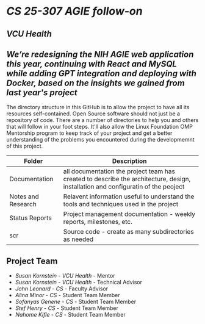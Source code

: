 # *CS 25-307 AGIE follow-on*
## *VCU Health*
## *We’re redesigning the NIH AGIE web application this year, continuing with React and MySQL while adding GPT integration and deploying with Docker, based on the insights we gained from last year's project*
The directory structure in this GitHub is to allow the project to have all its resources self-contained.
Open Source software should not just be a repository of code.  There are a number of directories to help you and others that will 
follow in your foot steps.  It'll also allow the Linux Foundation OMP Mentorship program to keep track of your project and get
a better understanding of the problems you encountered during the developmemnt of this project.

| Folder | Description |
|---|---|
| Documentation |  all documentation the project team has created to describe the architecture, design, installation and configuratin of the peoject |
| Notes and Research | Relavent information useful to understand the tools and techniques used in the project |
| Status Reports | Project management documentation - weekly reports, milestones, etc. |
| scr | Source code - create as many subdirectories as needed |

## Project Team
- *Susan Kornstein*  - *VCU Health* - Mentor
- *Susan Kornstein* - *VCU Health* - Technical Advisor
- *John Leonard* - *CS* - Faculty Advisor
- *Alina Minor* - *CS* - Student Team Member
- *Sofanyas Genene* - *CS* - Student Team Member
- *Stef Henry* - *CS* - Student Team Member
- *Nahome Kifle* - *CS* - Student Team Member
